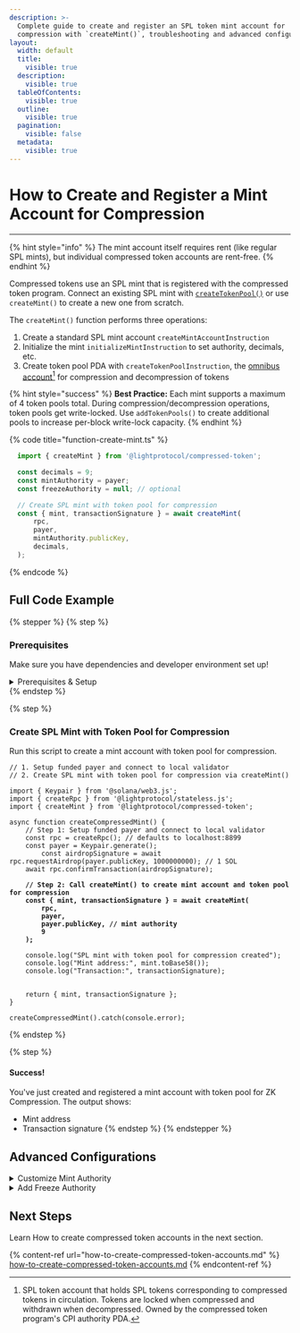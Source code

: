 ```yaml
---
description: >-
  Complete guide to create and register an SPL token mint account for
  compression with `createMint()`, troubleshooting and advanced configurations.
layout:
  width: default
  title:
    visible: true
  description:
    visible: true
  tableOfContents:
    visible: true
  outline:
    visible: true
  pagination:
    visible: false
  metadata:
    visible: true
---
```


# How to Create and Register a Mint Account for Compression

***

{% hint style="info" %}
The mint account itself requires rent (like regular SPL mints), but individual compressed token accounts are rent-free.
{% endhint %}

Compressed tokens use an SPL mint that is registered with the compressed token program. Connect an existing SPL mint with [`createTokenPool()`](how-to-create-compressed-token-pools-for-mint-accounts.md) or use `createMint()` to create a new one from scratch.

The `createMint()` function performs three operations:

1. Create a standard SPL mint account `createMintAccountInstruction`
2. Initialize the mint `initializeMintInstruction` to set authority, decimals, etc.
3. Create token pool PDA with `createTokenPoolInstruction`, the [omnibus account](#user-content-fn-1)[^1] for compression and decompression of tokens

{% hint style="success" %}
**Best Practice:** Each mint supports a maximum of 4 token pools total. During compression/decompression operations, token pools get write-locked. Use `addTokenPools()` to create additional pools to increase per-block write-lock capacity.
{% endhint %}

{% code title="function-create-mint.ts" %}
```typescript
  import { createMint } from '@lightprotocol/compressed-token';

  const decimals = 9;
  const mintAuthority = payer;
  const freezeAuthority = null; // optional

  // Create SPL mint with token pool for compression
  const { mint, transactionSignature } = await createMint(
      rpc,
      payer,
      mintAuthority.publicKey,
      decimals,
  );
```
{% endcode %}

## Full Code Example

{% stepper %}
{% step %}
### Prerequisites

Make sure you have dependencies and developer environment set up!

<details>

<summary>Prerequisites &#x26; Setup</summary>

### Dependencies

```bash
npm install --save-dev typescript tsx @types/node &&
npm install \
    @lightprotocol/stateless.js \
    @lightprotocol/compressed-token \
    @solana/web3.js \
    @solana/spl-token
```

**Alternatives:**

```bash
yarn add --dd typescript tsx @types/node &&
yarn add \
    @lightprotocol/stateless.js \
    @lightprotocol/compressed-token \
    @solana/web3.js \
    @solana/spl-token
```

```bash
pnpm add --save-dev typescript tsx @types/node &&
pnpm add \
    @lightprotocol/stateless.js \
    @lightprotocol/compressed-token \
    @solana/web3.js \
    @solana/spl-token
```

### Developer Environment

By default, this guide uses Localnet.

```bash
# Install the development CLI
npm install @lightprotocol/zk-compression-cli
```

```bash
# Start a local test validator
light test-validator

## ensure you have the Solana CLI accessible in your system PATH 
```

```typescript
// createRpc() defaults to local test validator endpoints
import {
  Rpc,
  createRpc,
} from "@lightprotocol/stateless.js";

const connection: Rpc = createRpc();

async function main() {
  let slot = await connection.getSlot();
  console.log(slot);

  let health = await connection.getIndexerHealth(slot);
  console.log(health);
  // "Ok"
}

main();
```

**Alternative: Using Devnet**

Follow these steps to create an RPC Connection. Replace `<your_api_key>` with your API key before running.

{% hint style="info" %}
Get your API Key [here](https://www.helius.dev/zk-compression), if you don't have one yet.
{% endhint %}

```typescript
import { createRpc } from "@lightprotocol/stateless.js";

// Helius exposes Solana and Photon RPC endpoints through a single URL
const RPC_ENDPOINT = "https://devnet.helius-rpc.com?api-key=<your_api_key>";
const connection = createRpc(RPC_ENDPOINT, RPC_ENDPOINT, RPC_ENDPOINT);

console.log("Connection created!");
console.log("RPC Endpoint:", RPC_ENDPOINT);
```

</details>
{% endstep %}

{% step %}
### Create SPL Mint with Token Pool for Compression

Run this script to create a mint account with token pool for compression.

<pre class="language-typescript" data-title="create-mint.ts"><code class="lang-typescript">// 1. Setup funded payer and connect to local validator
// 2. Create SPL mint with token pool for compression via createMint()

import { Keypair } from '@solana/web3.js';
import { createRpc } from '@lightprotocol/stateless.js';
import { createMint } from '@lightprotocol/compressed-token';

async function createCompressedMint() {
    // Step 1: Setup funded payer and connect to local validator
    const rpc = createRpc(); // defaults to localhost:8899
    const payer = Keypair.generate();
        const airdropSignature = await rpc.requestAirdrop(payer.publicKey, 1000000000); // 1 SOL
    await rpc.confirmTransaction(airdropSignature);

<strong>    // Step 2: Call createMint() to create mint account and token pool for compression
</strong><strong>    const { mint, transactionSignature } = await createMint(
</strong><strong>        rpc,
</strong><strong>        payer,
</strong><strong>        payer.publicKey, // mint authority
</strong><strong>        9
</strong><strong>    );
</strong>
    console.log("SPL mint with token pool for compression created");
    console.log("Mint address:", mint.toBase58());
    console.log("Transaction:", transactionSignature);


    return { mint, transactionSignature };
}

createCompressedMint().catch(console.error);
</code></pre>
{% endstep %}

{% step %}
#### Success!

You've just created and registered a mint account with token pool for ZK Compression. The output shows:

* Mint address
* Transaction signature
{% endstep %}
{% endstepper %}

## Advanced Configurations

<details>

<summary>Customize Mint Authority</summary>

Customize who can mint new compressed tokens.&#x20;

```typescript
const mintAuthority = Keypair.generate();

const { mint, transactionSignature } = await createMint(
    rpc,
    payer,
    mintAuthority.publicKey,
    9,
);
```

</details>

<details>

<summary>Add Freeze Authority</summary>

Customize who can freeze/thaw compressed token accounts.

```typescript
const freezeAuthority = Keypair.generate();

const { mint, transactionSignature } = await createMint(
    rpc,
    payer,
    payer.publicKey, // mint authority
    9, // decimals
    Keypair.generate(), // mint keypair
    undefined, // confirm options
    undefined, // token program ID
    freezeAuthority.publicKey, // freeze authority
);
```

</details>

## Next Steps

Learn How to create compressed token accounts in the next section.

{% content-ref url="how-to-create-compressed-token-accounts.md" %}
[how-to-create-compressed-token-accounts.md](how-to-create-compressed-token-accounts.md)
{% endcontent-ref %}

[^1]: SPL token account that holds SPL tokens corresponding to compressed tokens in circulation. Tokens are locked when compressed and withdrawn when decompressed. Owned by the compressed token program's CPI authority PDA.
